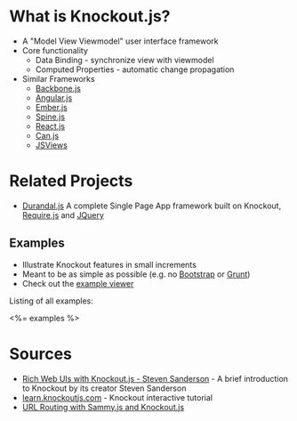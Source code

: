 # What is Knockout.js?

 * A "Model View Viewmodel" user interface framework
 * Core functionality
   * Data Binding - synchronize view with viewmodel
   * Computed Properties - automatic change propagation
 * Similar Frameworks
   * [Backbone.js](http://backbonejs.org/)
   * [Angular.js](https://angularjs.org/)
   * [Ember.js](http://emberjs.com/)
   * [Spine.js](http://spinejs.com/)
   * [React.js](https://github.com/facebook/react)
   * [Can.js](http://canjs.com/) 
   * [JSViews](http://www.jsviews.com/)


# Related Projects

 * [Durandal.js](http://durandaljs.com/) A complete Single Page App framework built on Knockout, [Require.js](http://requirejs.org/) and [JQuery](http://jquery.com/)

## Examples

 * Illustrate Knockout features in small increments
 * Meant to be as simple as possible (e.g. no [Bootstrap](http://getbootstrap.com/) or [Grunt](http://gruntjs.com/))
 * Check out the [example viewer](http://curran.github.io/screencasts/introToKnockout/exampleViewer)

Listing of all examples:

<%= examples %>

# Sources

 * [Rich Web UIs with Knockout.js - Steven Sanderson](https://www.youtube.com/watch?v=MNiUcuo3Wio) - A brief introduction to Knockout by its creator Steven Sanderson
 * [learn.knockoutjs.com](http://learn.knockoutjs.com/) - Knockout interactive tutorial
 * [URL Routing with Sammy.js and Knockout.js](http://www.softfinity.com/blog/an-simple-introduction-to-url-routing/)
